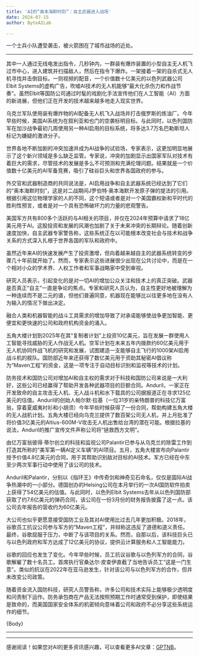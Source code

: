 ```yaml
---
title: 'AI的“奥本海默时刻”：自主武器进入战场'
date: 2024-07-15
author: ByteAILab

---
```


一个士兵小队遭受袭击，被火箭困在了城市战场的近处。

---
其中一人通过无线电发出指令，几秒钟内，一群装有爆炸装置的小型自主无人机飞过市中心，进入建筑并扫描敌人，然后在指令下爆炸。一架接着一架的自杀式无人机寻找并击倒目标。一则视频的配音，一个价值数十亿美元的以色列武器公司Elbit Systems的虚构广告，吹嘘AI技术的无人机能够“最大化杀伤力和作战节奏”。虽然Elbit等国防公司通过时髦的戏剧化手法宣传他们在人工智能（AI）方面的新进展，但他们正在开发的技术越来越多地走入现实世界。

乌克兰军队使用装有爆炸物的AI配备无人机飞入战场并打击俄罗斯的炼油厂。今年早些时候，美国AI系统为在叙利亚和也门的空袭标明目标。与此同时，以色列国防军在加沙战争最初几周使用另一种AI启用的目标系统，将多达3.7万名巴勒斯坦人标记为嫌疑的激进分子。

世界各地不断加剧的冲突加速并成为AI战争的试验场，专家表示，这更加明显地展示了这个新兴领域是多么缺乏监管。专家说，冲突的加剧显示出国家军队对技术有着巨大的需求，尽管技术的发展是多么不可预测和充满伦理问题。结果就是一个价值数十亿美元的AI军备竞赛，吸引了硅谷巨头和世界各国政府的参与。

外交官和武器制造商的共同说法是，AI启用战争和自主武器系统已经达到了它们的“奥本海默时刻”，这是对二战期间J罗伯特·奥本海默开发原子弹的提法的引用。根据引用这位物理学家的人的不同，这个短语或者是对一个美国霸权新和平时代的胜利性预言，或者是对一个具有恐怖破坏力的力量的悲观警告。

美国军方共有800多个活跃的与AI相关的项目，并仅在2024年预算中请求了18亿美元用于AI。这股投资和发展的风潮也加剧了关于未来冲突的长期辩论。随着创新速度加快，自主武器专家警告称，这些系统正在以可能根本改变社会与技术和战争关系的方式深入扎根于世界各国的军队和政府中。

虽然近年来AI的快速发展产生了投资激增，但向着越来越自主的武器系统转变的步骤几十年前就开始了。然而，专家表示这些进展很少出现在公共讨论中，而是在一个相对小众的学术界、人权工作者和军事战略家中受到审视。

研究人员表示，引起变化的是对一切AI的增加公众关注和技术上的真正突破。武器是否真正“自主”一直是争论的焦点。专家和研究人员认为，自主性更好地被理解为一种连续而不是二元的谱，但他们普遍同意，机器现在能够比以往更多地在没有人为输入的情况下做出决定。

融合人类和机器智能的战斗工具需求的增加导致了对承诺能够使战争更加智能、更便宜和更快速的公司和政府机构资金的涌入。

五角大楼计划到2025年在其“复制者计划”上投资10亿美元，旨在发展一群使用人工智能寻找威胁的无人作战无人机。空军计划在未来五年内拨款约60亿美元用于无人机协同作战飞机的研究和发展，试图建造一支能够自主飞行的1000架AI启用战斗机的舰队。国防部近年来还获得了数亿美元用于资助其秘密AI倡议称为“Maven工程”的资金，这是一项专注于自动目标识别和监视等技术的计划。

防务技术和国防公司对增加AI和自主权的需求对于科技和国防公司来说是一大利好，这些公司已经赢得了帮助开发各种武器项目的巨额合同。Anduril，一家正在开发致命的自主攻击无人机、无人战斗机和水下载具的公司据报道正在寻求125亿美元的估值。Anduril的创始人帕尔默·拉基（一位31岁的亲特朗普的科技亿万富翁，穿着夏威夷衬衫和小胡须）今年早些时候获得了一份合同，帮助构建五角大楼的无人战机计划。五角大楼已经向乌克兰提供了数百架公司无人机，并上月批准了将价值3亿美元的Altius-600M-V攻击无人机出售给台湾的潜在可能。根据拉基的说法，Anduril的推广宣传文件声称公司将“拯救西方文明”。

由亿万富翁彼得·蒂尔创立的科技和监视公司Palantir已参与从乌克兰的除雷工作到打造其所称的“美军第一辆AI定义车辆”的AI项目。五月，五角大楼宣布向Palantir授予价值4.8亿美元的合同，用于其帮助识别敌对目标的AI技术。军方已经在中东至少两次军事行动中使用了该公司的技术。

Anduril和Palantir，分别以《指环王》中传奇剑和神奇见石命名，仅仅是国际AI战争热潮中的一小部分。德国创办的Helsing公司在本月举行的一次AI国防软件拍卖上获得了54亿美元的估值。与此同时，以色列Elbit Systems去年从以色列国防部获取了约7.6亿美元的弹药合同，该公司在一份3月份的财务报告披露了这一点。该公司去年报告的营收约为60亿美元。

大公司也似乎更愿意接受国防工业及其对AI使用比过去几年更加积极。2018年，谷歌员工抗议公司参与军方的“Maven工程”，并辩称这违反了道德和道义责任。最终，谷歌屈服于压力，中断了与该项目的关系。然而，自那以后，该科技巨头已与以色列政府和军方达成了12亿美元的协议，提供云计算服务和人工智能能力。

谷歌的回应也发生了变化。今年早些时候，员工抗议谷歌与以色列军方的合同，谷歌解雇了数十名员工。首席执行官桑达尔·皮查伊直截了当地告诉员工“这是一门生意”。类似的抗议在2022年在亚马逊发生，针对该公司与以色列军方的合作，但并未改变公司政策。

随着资金流入国防科技，研究人员警告称，许多公司和技术实际上能够极少透明度和问责制下运作。防务承包商在产品无法按照预期工作时通常受到保护，即使结果是致命的，而美国国家安全体系的机密倾向意味着公司和政府不必分享这些系统运作的细节。

{Body}

---
---
感谢阅读！如果您对AI的更多资讯感兴趣，可以查看更多AI文章：[GPTNB](https://gptnb.com)。